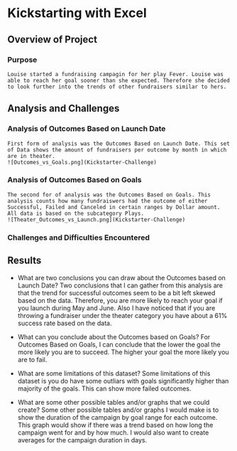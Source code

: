# Kickstarting with Excel

## Overview of Project

### Purpose
    Louise started a fundraising campagin for her play Fever. Louise was able to reach her goal sooner than she expected. Therefore she decided to look further into the trends of other fundraisers similar to hers. 
## Analysis and Challenges

### Analysis of Outcomes Based on Launch Date
    First form of analysis was the Outcomes Based on Launch Date. This set of Data shows the amount of fundraisers per outcome by month in which are in theater. 
    ![Outcomes_vs_Goals.png](Kickstarter-Challenge)
### Analysis of Outcomes Based on Goals
    The second for of analysis was the Outcomes Based on Goals. This analysis counts how many fundraiswers had the outcome of either Successful, Failed and Canceled in certain ranges by Dollar amount. All data is based on the subcategory Plays.
    ![Theater_Outcomes_vs_Launch.png](Kickstarter-Challenge)
### Challenges and Difficulties Encountered

## Results

- What are two conclusions you can draw about the Outcomes based on Launch Date?
   Two conclusions that I can gather from this analysis are that the trend for successful outcomes seem to be a bit left skewed based on the data. Therefore, you are more likely to reach your goal if you launch during May and June. Also I have noticed that if you are throwing a fundraiser under the theater category you have about a 61% success rate based on the data.  

- What can you conclude about the Outcomes based on Goals?
    For Outcomes Based on Goals, I can conclude that the lower the goal the more likely you are to succeed. The higher your goal the more likely you are to fail.
- What are some limitations of this dataset?
    Some limitations of this dataset is you do have some outliars with goals significantly higher than majority of the goals. This can show more failed outcomes. 
- What are some other possible tables and/or graphs that we could create?
    Some other possible tables and/or graphs I would make is to show the duration of the campaign by goal range for each outcome. This graph would show if there was a trend based on how long the campaign went for and by how much. I would also want to create averages for the campaign duration in days.
